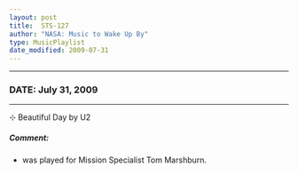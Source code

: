 ```yaml
---
layout: post
title:  STS-127
author: "NASA: Music to Wake Up By"
type: MusicPlaylist
date_modified: 2009-07-31
---
```


----
### DATE: July 31, 2009
----
⊹ Beautiful Day by U2

##### Comment:
* was played for Mission Specialist Tom  Marshburn.

